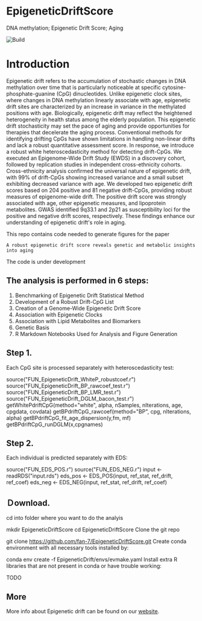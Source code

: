 # EpigeneticDriftScore
DNA methylation; Epigenetic Drift Score; Aging

![Build](https://github.com/fan-7/EpigeneticDriftScore)

# Introduction

Epigenetic drift refers to the accumulation of stochastic changes in DNA methylation over time that is particularly noticeable at specific cytosine-phosphate-guanine (CpG) dinucleotides. Unlike epigenetic clock sites, where changes in DNA methylation linearly associate with age, epigenetic drift sites are characterized by an increase in variance in the methylated positions with age. Biologically, epigenetic 
drift may reflect the heightened heterogeneity in health status among the elderly population. This epigenetic drift stochasticity may set the pace of aging and provide opportunities for therapies that decelerate the aging process. Conventional methods for identifying drifting CpGs have shown limitations in handling non-linear drifts and lack a robust quantitative assessment score. In response, we introduce a robust white heteroscedasticity method for detecting drift-CpGs. We executed an Epigenome-Wide Drift Study (EWDS) in a discovery cohort, followed by replication studies in independent cross-ethnicity cohorts.  Cross-ethnicity analysis confirmed the universal nature of epigenetic drift, with 99% of drift-CpGs showing increased variance and a small subset exhibiting decreased variance with age. We developed two epigenetic drift scores based on 204 positive and 81 negative drift-CpGs, providing robust measures of epigenome-wide drift. The positive drift score was strongly associated with age, other epigenetic measures, and lipoprotein metabolites. GWAS identified 9q33.1 and 2p21 as susceptibility loci for the positive and negative drift scores, respectively. These findings enhance our understanding of epigenetic drift's role in aging.


This repo contains code needed to generate figures for the paper 

    A robust epigenetic drift score reveals genetic and metabolic insights into aging

The code is under development

## The analysis is performed in 6 steps:

1. Benchmarking of Epigenetic Drift Statistical Method
2. Development of a Robust Drift-CpG List
3. Creation of a Genome-Wide Epigenetic Drift Score
4. Association with Epigenetic Clocks
4. Association with Lipid Metabolites and Biomarkers
5. Genetic Basis
6. R Markdown Notebooks Used for Analysis and Figure Generation



## Step 1. 

Each CpG site is processed separately with heteroscedasticity test:

source("FUN_EpigeneticDrift_WhiteP_robustcoef.r")
source("FUN_EpigeneticDrift_BP_rawcoef_test.r")
source("FUN_EpigeneticDrift_BP_LMR_test.r")
source("FUN_EpigeneticDrift_DGLM_bacon_test.r")
getWhitePdriftCpG(method="white", alpha, nSamples, nIterations, age, cpgdata, covdata)
getBPdriftCpG_rawcoef(method="BP", cpg, nIterations, alpha)
getBPdriftCpG_fit_age_dispersion(y,fm, mf)
getBPdriftCpG_runDGLM(x,cpgnames)

## Step 2.

Each individual is predicted separately with EDS:

source("FUN_EDS_POS.r")
source("FUN_EDS_NEG.r")
input <- readRDS("input.rds")
eds_pos <- EDS_POS(input, ref_stat, ref_drift, ref_coef)
eds_neg <- EDS_NEG(input, ref_stat, ref_drift, ref_coef)
    

## Ｄownload.
cd into folder where you want to do the analyis

mkdir EpigeneticDriftScore
cd EpigeneticDriftScore
Clone the git repo

git clone https://github.com/fan-7/EpigeneticDriftScore.git
Create conda environment with all necessary tools installed by:

conda env create -f EpigeneticDrift/envs/evmake.yaml
Install extra R libraries that are not present in conda or have trouble working:

TODO 


## More

More info about Epigenetic drift can be found on our [website](https://github.com/fan-7/EpigeneticDriftScore.git ).  




